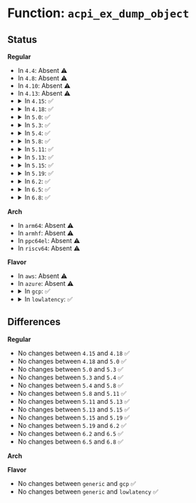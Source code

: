 # Function: <code>acpi_ex_dump_object</code>

## Status
<b>Regular</b>
<ul>
<li>
In <code>4.4</code>: Absent ⚠️
</li>
<li>
In <code>4.8</code>: Absent ⚠️
</li>
<li>
In <code>4.10</code>: Absent ⚠️
</li>
<li>
In <code>4.13</code>: Absent ⚠️
</li>
<li>
<details>
<summary>In <code>4.15</code>: ✅</summary>

```c
void acpi_ex_dump_object(union acpi_operand_object *obj_desc, struct acpi_exdump_info *info);
```

**Collision:** Unique Static

**Inline:** No

**Transformation:** False

**Instances:**

```
In drivers/acpi/acpica/exdump.c (ffffffff81562b49)
Location: drivers/acpi/acpica/exdump.c:364
Inline: False
Direct callers:
  - drivers/acpi/acpica/exdump.c:acpi_ex_dump_object_descriptor
  - drivers/acpi/acpica/exdump.c:acpi_ex_dump_object_descriptor
  - drivers/acpi/acpica/exdump.c:acpi_ex_dump_object_descriptor
  - drivers/acpi/acpica/exdump.c:acpi_ex_dump_object
```
**Symbols:**

```
ffffffff81562b49-ffffffff81562efe: acpi_ex_dump_object (STB_LOCAL)
```
</details>
</li>
<li>
<details>
<summary>In <code>4.18</code>: ✅</summary>

```c
void acpi_ex_dump_object(union acpi_operand_object *obj_desc, struct acpi_exdump_info *info);
```

**Collision:** Unique Static

**Inline:** No

**Transformation:** False

**Instances:**

```
In drivers/acpi/acpica/exdump.c (ffffffff8159984f)
Location: drivers/acpi/acpica/exdump.c:330
Inline: False
Direct callers:
  - drivers/acpi/acpica/exdump.c:acpi_ex_dump_object_descriptor
  - drivers/acpi/acpica/exdump.c:acpi_ex_dump_object_descriptor
  - drivers/acpi/acpica/exdump.c:acpi_ex_dump_object_descriptor
  - drivers/acpi/acpica/exdump.c:acpi_ex_dump_object
```
**Symbols:**

```
ffffffff8159984f-ffffffff81599c08: acpi_ex_dump_object (STB_LOCAL)
```
</details>
</li>
<li>
<details>
<summary>In <code>5.0</code>: ✅</summary>

```c
void acpi_ex_dump_object(union acpi_operand_object *obj_desc, struct acpi_exdump_info *info);
```

**Collision:** Unique Static

**Inline:** No

**Transformation:** False

**Instances:**

```
In drivers/acpi/acpica/exdump.c (ffffffff815b1f6c)
Location: drivers/acpi/acpica/exdump.c:330
Inline: False
Direct callers:
  - drivers/acpi/acpica/exdump.c:acpi_ex_dump_object_descriptor
  - drivers/acpi/acpica/exdump.c:acpi_ex_dump_object_descriptor
  - drivers/acpi/acpica/exdump.c:acpi_ex_dump_object_descriptor
  - drivers/acpi/acpica/exdump.c:acpi_ex_dump_object
```
**Symbols:**

```
ffffffff815b1f6c-ffffffff815b2382: acpi_ex_dump_object (STB_LOCAL)
```
</details>
</li>
<li>
<details>
<summary>In <code>5.3</code>: ✅</summary>

```c
void acpi_ex_dump_object(union acpi_operand_object *obj_desc, struct acpi_exdump_info *info);
```

**Collision:** Unique Static

**Inline:** No

**Transformation:** False

**Instances:**

```
In drivers/acpi/acpica/exdump.c (ffffffff815e3834)
Location: drivers/acpi/acpica/exdump.c:330
Inline: False
Direct callers:
  - drivers/acpi/acpica/exdump.c:acpi_ex_dump_object_descriptor
  - drivers/acpi/acpica/exdump.c:acpi_ex_dump_object_descriptor
  - drivers/acpi/acpica/exdump.c:acpi_ex_dump_object_descriptor
  - drivers/acpi/acpica/exdump.c:acpi_ex_dump_object
```
**Symbols:**

```
ffffffff815e3834-ffffffff815e3cb3: acpi_ex_dump_object (STB_LOCAL)
```
</details>
</li>
<li>
<details>
<summary>In <code>5.4</code>: ✅</summary>

```c
void acpi_ex_dump_object(union acpi_operand_object *obj_desc, struct acpi_exdump_info *info);
```

**Collision:** Unique Static

**Inline:** No

**Transformation:** False

**Instances:**

```
In drivers/acpi/acpica/exdump.c (ffffffff81604bc9)
Location: drivers/acpi/acpica/exdump.c:330
Inline: False
Direct callers:
  - drivers/acpi/acpica/exdump.c:acpi_ex_dump_object_descriptor
  - drivers/acpi/acpica/exdump.c:acpi_ex_dump_object_descriptor
  - drivers/acpi/acpica/exdump.c:acpi_ex_dump_object_descriptor
  - drivers/acpi/acpica/exdump.c:acpi_ex_dump_object
```
**Symbols:**

```
ffffffff81604bc9-ffffffff81605048: acpi_ex_dump_object (STB_LOCAL)
```
</details>
</li>
<li>
<details>
<summary>In <code>5.8</code>: ✅</summary>

```c
void acpi_ex_dump_object(union acpi_operand_object *obj_desc, struct acpi_exdump_info *info);
```

**Collision:** Unique Static

**Inline:** No

**Transformation:** False

**Instances:**

```
In drivers/acpi/acpica/exdump.c (ffffffff816b0e64)
Location: drivers/acpi/acpica/exdump.c:330
Inline: False
Direct callers:
  - drivers/acpi/acpica/exdump.c:acpi_ex_dump_object_descriptor
  - drivers/acpi/acpica/exdump.c:acpi_ex_dump_object_descriptor
  - drivers/acpi/acpica/exdump.c:acpi_ex_dump_object_descriptor
  - drivers/acpi/acpica/exdump.c:acpi_ex_dump_object
```
**Symbols:**

```
ffffffff816b0e64-ffffffff816b12e3: acpi_ex_dump_object (STB_LOCAL)
```
</details>
</li>
<li>
<details>
<summary>In <code>5.11</code>: ✅</summary>

```c
void acpi_ex_dump_object(union acpi_operand_object *obj_desc, struct acpi_exdump_info *info);
```

**Collision:** Unique Static

**Inline:** No

**Transformation:** False

**Instances:**

```
In drivers/acpi/acpica/exdump.c (ffffffff816ce7a0)
Location: drivers/acpi/acpica/exdump.c:330
Inline: False
Direct callers:
  - drivers/acpi/acpica/exdump.c:acpi_ex_dump_object_descriptor
  - drivers/acpi/acpica/exdump.c:acpi_ex_dump_object_descriptor
  - drivers/acpi/acpica/exdump.c:acpi_ex_dump_object_descriptor
  - drivers/acpi/acpica/exdump.c:acpi_ex_dump_object
```
**Symbols:**

```
ffffffff816ce7a0-ffffffff816cec1f: acpi_ex_dump_object (STB_LOCAL)
```
</details>
</li>
<li>
<details>
<summary>In <code>5.13</code>: ✅</summary>

```c
void acpi_ex_dump_object(union acpi_operand_object *obj_desc, struct acpi_exdump_info *info);
```

**Collision:** Unique Static

**Inline:** No

**Transformation:** False

**Instances:**

```
In drivers/acpi/acpica/exdump.c (ffffffff816b0762)
Location: drivers/acpi/acpica/exdump.c:330
Inline: False
Direct callers:
  - drivers/acpi/acpica/exdump.c:acpi_ex_dump_object_descriptor
  - drivers/acpi/acpica/exdump.c:acpi_ex_dump_object_descriptor
  - drivers/acpi/acpica/exdump.c:acpi_ex_dump_object_descriptor
  - drivers/acpi/acpica/exdump.c:acpi_ex_dump_object
```
**Symbols:**

```
ffffffff816b0762-ffffffff816b0be0: acpi_ex_dump_object (STB_LOCAL)
```
</details>
</li>
<li>
<details>
<summary>In <code>5.15</code>: ✅</summary>

```c
void acpi_ex_dump_object(union acpi_operand_object *obj_desc, struct acpi_exdump_info *info);
```

**Collision:** Unique Static

**Inline:** No

**Transformation:** False

**Instances:**

```
In drivers/acpi/acpica/exdump.c (ffffffff81727584)
Location: drivers/acpi/acpica/exdump.c:330
Inline: False
Direct callers:
  - drivers/acpi/acpica/exdump.c:acpi_ex_dump_object_descriptor
  - drivers/acpi/acpica/exdump.c:acpi_ex_dump_object_descriptor
  - drivers/acpi/acpica/exdump.c:acpi_ex_dump_object_descriptor
  - drivers/acpi/acpica/exdump.c:acpi_ex_dump_object
```
**Symbols:**

```
ffffffff81727584-ffffffff81727a02: acpi_ex_dump_object (STB_LOCAL)
```
</details>
</li>
<li>
<details>
<summary>In <code>5.19</code>: ✅</summary>

```c
void acpi_ex_dump_object(union acpi_operand_object *obj_desc, struct acpi_exdump_info *info);
```

**Collision:** Unique Static

**Inline:** No

**Transformation:** False

**Instances:**

```
In drivers/acpi/acpica/exdump.c (ffffffff81857d89)
Location: drivers/acpi/acpica/exdump.c:330
Inline: False
Direct callers:
  - drivers/acpi/acpica/exdump.c:acpi_ex_dump_object_descriptor
  - drivers/acpi/acpica/exdump.c:acpi_ex_dump_object_descriptor
  - drivers/acpi/acpica/exdump.c:acpi_ex_dump_object_descriptor
  - drivers/acpi/acpica/exdump.c:acpi_ex_dump_object
```
**Symbols:**

```
ffffffff81857d89-ffffffff818581c0: acpi_ex_dump_object (STB_LOCAL)
```
</details>
</li>
<li>
<details>
<summary>In <code>6.2</code>: ✅</summary>

```c
void acpi_ex_dump_object(union acpi_operand_object *obj_desc, struct acpi_exdump_info *info);
```

**Collision:** Unique Static

**Inline:** No

**Transformation:** False

**Instances:**

```
In drivers/acpi/acpica/exdump.c (ffffffff819934f0)
Location: drivers/acpi/acpica/exdump.c:330
Inline: False
Direct callers:
  - drivers/acpi/acpica/exdump.c:acpi_ex_dump_object_descriptor
  - drivers/acpi/acpica/exdump.c:acpi_ex_dump_object_descriptor
  - drivers/acpi/acpica/exdump.c:acpi_ex_dump_object_descriptor
  - drivers/acpi/acpica/exdump.c:acpi_ex_dump_object
```
**Symbols:**

```
ffffffff819934f0-ffffffff819939ee: acpi_ex_dump_object (STB_LOCAL)
```
</details>
</li>
<li>
<details>
<summary>In <code>6.5</code>: ✅</summary>

```c
void acpi_ex_dump_object(union acpi_operand_object *obj_desc, struct acpi_exdump_info *info);
```

**Collision:** Unique Static

**Inline:** No

**Transformation:** False

**Instances:**

```
In drivers/acpi/acpica/exdump.c (ffffffff819da000)
Location: drivers/acpi/acpica/exdump.c:330
Inline: False
Direct callers:
  - drivers/acpi/acpica/exdump.c:acpi_ex_dump_object_descriptor
  - drivers/acpi/acpica/exdump.c:acpi_ex_dump_object_descriptor
  - drivers/acpi/acpica/exdump.c:acpi_ex_dump_object_descriptor
  - drivers/acpi/acpica/exdump.c:acpi_ex_dump_object
```
**Symbols:**

```
ffffffff819da000-ffffffff819da595: acpi_ex_dump_object (STB_LOCAL)
```
</details>
</li>
<li>
<details>
<summary>In <code>6.8</code>: ✅</summary>

```c
void acpi_ex_dump_object(union acpi_operand_object *obj_desc, struct acpi_exdump_info *info);
```

**Collision:** Unique Static

**Inline:** No

**Transformation:** False

**Instances:**

```
In drivers/acpi/acpica/exdump.c (ffffffff81a24cf0)
Location: drivers/acpi/acpica/exdump.c:330
Inline: False
Direct callers:
  - drivers/acpi/acpica/exdump.c:acpi_ex_dump_object_descriptor
  - drivers/acpi/acpica/exdump.c:acpi_ex_dump_object_descriptor
  - drivers/acpi/acpica/exdump.c:acpi_ex_dump_object_descriptor
  - drivers/acpi/acpica/exdump.c:acpi_ex_dump_object
```
**Symbols:**

```
ffffffff81a24cf0-ffffffff81a25285: acpi_ex_dump_object (STB_LOCAL)
```
</details>
</li>
</ul>
<b>Arch</b>
<ul>
<li>
In <code>arm64</code>: Absent ⚠️
</li>
<li>
In <code>armhf</code>: Absent ⚠️
</li>
<li>
In <code>ppc64el</code>: Absent ⚠️
</li>
<li>
In <code>riscv64</code>: Absent ⚠️
</li>
</ul>
<b>Flavor</b>
<ul>
<li>
In <code>aws</code>: Absent ⚠️
</li>
<li>
In <code>azure</code>: Absent ⚠️
</li>
<li>
<details>
<summary>In <code>gcp</code>: ✅</summary>

```c
void acpi_ex_dump_object(union acpi_operand_object *obj_desc, struct acpi_exdump_info *info);
```

**Collision:** Unique Static

**Inline:** No

**Transformation:** False

**Instances:**

```
In drivers/acpi/acpica/exdump.c (ffffffff815f8ea9)
Location: drivers/acpi/acpica/exdump.c:330
Inline: False
Direct callers:
  - drivers/acpi/acpica/exdump.c:acpi_ex_dump_object_descriptor
  - drivers/acpi/acpica/exdump.c:acpi_ex_dump_object_descriptor
  - drivers/acpi/acpica/exdump.c:acpi_ex_dump_object_descriptor
  - drivers/acpi/acpica/exdump.c:acpi_ex_dump_object
```
**Symbols:**

```
ffffffff815f8ea9-ffffffff815f9328: acpi_ex_dump_object (STB_LOCAL)
```
</details>
</li>
<li>
<details>
<summary>In <code>lowlatency</code>: ✅</summary>

```c
void acpi_ex_dump_object(union acpi_operand_object *obj_desc, struct acpi_exdump_info *info);
```

**Collision:** Unique Static

**Inline:** No

**Transformation:** False

**Instances:**

```
In drivers/acpi/acpica/exdump.c (ffffffff81612d59)
Location: drivers/acpi/acpica/exdump.c:330
Inline: False
Direct callers:
  - drivers/acpi/acpica/exdump.c:acpi_ex_dump_object_descriptor
  - drivers/acpi/acpica/exdump.c:acpi_ex_dump_object_descriptor
  - drivers/acpi/acpica/exdump.c:acpi_ex_dump_object_descriptor
  - drivers/acpi/acpica/exdump.c:acpi_ex_dump_object
```
**Symbols:**

```
ffffffff81612d59-ffffffff816131d8: acpi_ex_dump_object (STB_LOCAL)
```
</details>
</li>
</ul>

## Differences
<b>Regular</b>
<ul>
<li>
No changes between <code>4.15</code> and <code>4.18</code> ✅
</li>
<li>
No changes between <code>4.18</code> and <code>5.0</code> ✅
</li>
<li>
No changes between <code>5.0</code> and <code>5.3</code> ✅
</li>
<li>
No changes between <code>5.3</code> and <code>5.4</code> ✅
</li>
<li>
No changes between <code>5.4</code> and <code>5.8</code> ✅
</li>
<li>
No changes between <code>5.8</code> and <code>5.11</code> ✅
</li>
<li>
No changes between <code>5.11</code> and <code>5.13</code> ✅
</li>
<li>
No changes between <code>5.13</code> and <code>5.15</code> ✅
</li>
<li>
No changes between <code>5.15</code> and <code>5.19</code> ✅
</li>
<li>
No changes between <code>5.19</code> and <code>6.2</code> ✅
</li>
<li>
No changes between <code>6.2</code> and <code>6.5</code> ✅
</li>
<li>
No changes between <code>6.5</code> and <code>6.8</code> ✅
</li>
</ul>
<b>Arch</b>
<ul>
</ul>
<b>Flavor</b>
<ul>
<li>
No changes between <code>generic</code> and <code>gcp</code> ✅
</li>
<li>
No changes between <code>generic</code> and <code>lowlatency</code> ✅
</li>
</ul>
